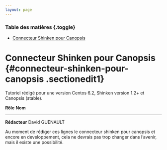 ```yaml
---
layout: page
---
```


### Table des matières {.toggle}

-   [Connecteur Shinken pour
    Canopsis](canopsis-shinken-connector.html#connecteur-shinken-pour-canopsis)

Connecteur Shinken pour Canopsis {#connecteur-shinken-pour-canopsis .sectionedit1}
================================

Tutoriel rédigé pour une version Centos 6.2, Shinken version 1.2+ et
Canopsis (stable).

  **Rôle**        **Nom**
  --------------- ----------------
  **Rédacteur**   David GUENAULT

Au moment de rédiger ces lignes le connecteur shinken pour canopsis et
encore en developpement, cela ne devrais pas trop changer dans l’avenir,
mais il existe une possibilité.

